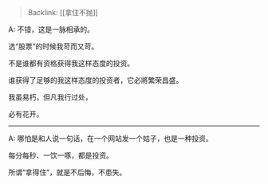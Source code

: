 > Backlink: [[拿住不抛]]

A: 不错，这是一脉相承的。

选“股票”的时候我苛而又苛。

不是谁都有资格获得我这样态度的投资。

谁获得了足够的我这样态度的投资者，它必將繁荣昌盛。

我虽易朽，但凡我行过处，

必有花开。

---

A: 哪怕是和人说一句话，在一个网站发一个姑子，也是一种投资。

每分每秒、一饮一啄，都是投资。

所谓“拿得住”，就是不后悔，不患失。
